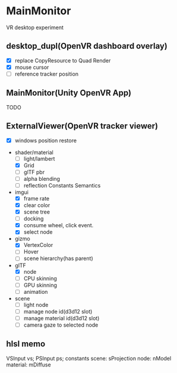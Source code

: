 # MainMonitor
VR desktop experiment

## desktop_dupl(OpenVR dashboard overlay)

* [x] replace CopyResource to Quad Render 
* [x] mouse cursor
* [ ] reference tracker position

## MainMonitor(Unity OpenVR App)

TODO

## ExternalViewer(OpenVR tracker viewer)

* [x] windows position restore
* shader/material
    * [ ] light/lambert
    * [x] Grid
    * [ ] glTF pbr
    * [ ] alpha blending
    * [ ] reflection Constants Semantics
* imgui
    * [x] frame rate
    * [x] clear color
    * [x] scene tree
    * [ ] docking
    * [x] consume wheel, click event.
    * [x] select node
* gizmo
    * [x] VertexColor
    * [ ] Hover
    * [ ] scene hierarchy(has parent)
* glTF
    * [x] node
    * [ ] CPU skinning
    * [ ] GPU skinning
    * [ ] animation
* scene
    * [ ] light node
    * [ ] manage node id(d3d12 slot)
    * [ ] manage material id(d3d12 slot)
    * [ ] camera gaze to selected node

## hlsl memo

VSInput vs;
PSInput ps;
constants
    scene: sProjection
    node: nModel
    material: mDiffuse
